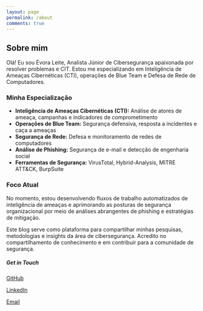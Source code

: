 ```yaml
---
layout: page
permalink: /about
comments: true
---
```


<div class="row justify-content-between">
<div class="col-md-8 pr-5">

  <h2>Sobre mim</h2>

  <p>Olá! Eu sou Évora Leite, Analista Júnior de Cibersegurança apaixonada por resolver problemas e CIT. Estou me especializando em Inteligência de Ameaças Cibernéticas (CTI), operações de Blue Team e Defesa de Rede de Computadores.</p>

  <h3>Minha Especialização</h3>
  <ul>
    <li><strong>Inteligência de Ameaças Cibernéticas (CTI):</strong> Análise de atores de ameaça, campanhas e indicadores de comprometimento</li>
    <li><strong>Operações de Blue Team:</strong>
    Segurança defensiva, resposta a incidentes e caça a ameaças</li>
    <li><strong>Segurança de Rede:</strong> Defesa e monitoramento de redes de computadores</li>
    <li><strong>Análise de Phishing:</strong> Segurança de e-mail e detecção de engenharia social</li>
    <li><strong>Ferramentas de Segurança:</strong> VirusTotal, Hybrid-Analysis, MITRE ATT&CK, BurpSuite</li>
  </ul>

  <h3>Foco Atual</h3>
  <p>No momento, estou desenvolvendo fluxos de trabalho automatizados de inteligência de ameaças e aprimorando as posturas de segurança organizacional por meio de análises abrangentes de phishing e estratégias de mitigação.</p>

  <p>Este blog serve como plataforma para compartilhar minhas pesquisas, metodologias e insights da área de cibersegurança. Acredito no compartilhamento de conhecimento e em contribuir para a comunidade de segurança.</p>

</div>

<div class="col-md-4">

<div class="sticky-top sticky-top-80">
<h5>Get in Touch</h5>

<a target="_blank" href="https://github.com/e-v-s">GitHub <i class="fab fa-github"></i></a><br>

<a target="_blank" href="https://linkedin.com/in/evoraleite">LinkedIn <i class="fab fa-linkedin"></i></a><br>

<a target="_blank" href="mailto:evoraleite@gmail.com">Email <i class="fas fa-envelope"></i></a><br>

</div>
</div>
</div>
